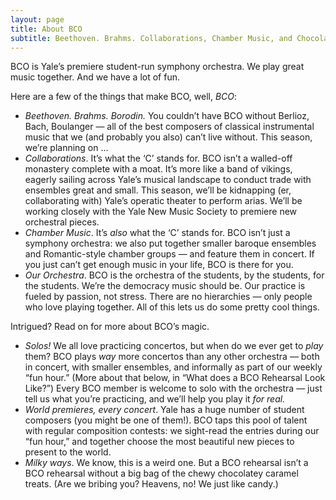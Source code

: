 ```yaml
---
layout: page
title: About BCO
subtitle: Beethoven. Brahms. Collaborations, Chamber Music, and Chocolate. *Our Orchestra*.
---
```


BCO is Yale’s premiere student-run symphony orchestra. We play great music together. And we have a lot of fun.

Here are a few of the things that make BCO, well, *BCO*:

- *Beethoven. Brahms. Borodin.* You couldn’t have BCO without Berlioz, Bach, Boulanger — all of the best composers of classical instrumental music that we (and probably you also) can’t live without. This season, we’re planning on …
- *Collaborations*. It’s what the ‘C’ stands for. BCO isn’t a walled-off monastery complete with a moat. It’s more like a band of vikings, eagerly sailing across Yale’s musical landscape to conduct trade with ensembles great and small. This season, we’ll be kidnapping (er, collaborating with) Yale’s operatic theater to perform arias. We’ll be working closely with the Yale New Music Society to premiere new orchestral pieces.
- *Chamber Music*. It’s *also* what the ‘C’ stands for. BCO isn’t just a symphony orchestra: we also put together smaller baroque ensembles and Romantic-style chamber groups — and feature them in concert. If you just can’t get enough music in your life, BCO is there for you.
- *Our* *Orchestra*. BCO is the orchestra of the students, by the students, for the students. We’re the democracy music should be. Our practice is fueled by passion, not stress. There are no hierarchies — only people who love playing together. All of this lets us do some pretty cool things.

Intrigued? Read on for more about BCO’s magic.

- *Solos!*  We all love practicing concertos, but when do we ever get to *play* them? BCO plays *way* more concertos than any other orchestra — both in concert, with smaller ensembles, and informally as part of our weekly “fun hour.” (More about that below, in “What does a BCO Rehearsal Look Like?”) Every BCO member is welcome to solo with the orchestra — just tell us what you’re practicing, and we’ll help you play it *for real.*
- *World premieres, every concert*. Yale has a huge number of student composers (you might be one of them!). BCO taps this pool of talent with regular composition contests: we sight-read the entries during our “fun hour,” and together choose the most beautiful new pieces to present to the world.
- *Milky ways*. We know, this is a weird one. But a BCO rehearsal isn’t a BCO rehearsal without a big bag of the chewy chocolatey caramel treats. (Are we bribing you? Heavens, no! We just like candy.)



